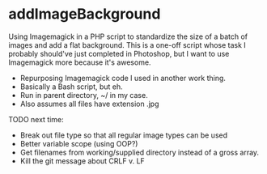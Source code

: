 # addImageBackground
Using Imagemagick in a PHP script to standardize the size of a batch of images and add a flat background. This is a one-off script whose task I probably should've just completed in Photoshop, but I want to use Imagemagick more because it's awesome.

* Repurposing Imagemagick code I used in another work thing.
* Basically a Bash script, but eh.
* Run in parent directory, ~/ in my case.
* Also assumes all files have extension .jpg

TODO next time:

* Break out file type so that all regular image types can be used
* Better variable scope (using OOP?)
* Get filenames from working/supplied directory instead of a gross array.
* Kill the git message about CRLF v. LF